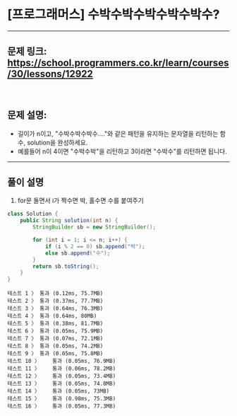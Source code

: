 # [프로그래머스] 수박수박수박수박수박수?

---

## 문제 링크: https://school.programmers.co.kr/learn/courses/30/lessons/12922

<br>

## 문제 설명:

- 길이가 n이고, "수박수박수박수...."와 같은 패턴을 유지하는 문자열을 리턴하는 함수, solution을 완성하세요. 
- 예를들어 n이 4이면 "수박수박"을 리턴하고 3이라면 "수박수"를 리턴하면 됩니다.

---

## 풀이 설명

1. for문 돌면서 i가 짝수면 박, 홀수면 수를 붙여주기


```java
class Solution {
    public String solution(int n) {
        StringBuilder sb = new StringBuilder();

        for (int i = 1; i <= n; i++) {
            if (i % 2 == 0) sb.append("박");
            else sb.append("수");
        }
        return sb.toString();
    }
}
```

```text
테스트 1 〉	통과 (0.12ms, 75.7MB)
테스트 2 〉	통과 (0.37ms, 77.7MB)
테스트 3 〉	통과 (0.64ms, 76.3MB)
테스트 4 〉	통과 (0.64ms, 80MB)
테스트 5 〉	통과 (0.38ms, 81.7MB)
테스트 6 〉	통과 (0.05ms, 75.9MB)
테스트 7 〉	통과 (0.07ms, 72.1MB)
테스트 8 〉	통과 (0.05ms, 74.2MB)
테스트 9 〉	통과 (0.05ms, 75.8MB)
테스트 10 〉	통과 (0.05ms, 76.9MB)
테스트 11 〉	통과 (0.06ms, 78.2MB)
테스트 12 〉	통과 (0.05ms, 73.4MB)
테스트 13 〉	통과 (0.05ms, 74.8MB)
테스트 14 〉	통과 (0.05ms, 73MB)
테스트 15 〉	통과 (0.98ms, 75.3MB)
테스트 16 〉	통과 (0.05ms, 77.3MB)
```
